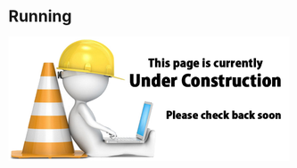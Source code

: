 # Running

![UNDER CONSTRUCTION](./images/underconstruction.jpg)

<!-- TODO - place here animated gif's to explane the device status indication with the led's. -->

<!-- TODO - place here Instructions for resetting. -->

<!-- TODO - Explane what the firmware does. -->

